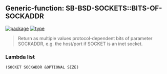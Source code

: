 ## Generic-function: SB-BSD-SOCKETS::BITS-OF-SOCKADDR
[![package](https://img.shields.io/badge/Package-SB--BSD--SOCKETS-5f9ea0.svg?style=social&colorA=999999)](../) [![type](https://img.shields.io/badge/Type-Generic--Function-5f9ea0.svg?style=social&colorA=999999)](../#generic-function) 

> Return as multiple values protocol-dependent bits of parameter
> SOCKADDR, e.g. the host/port if SOCKET is an inet socket.

### Lambda list
```
(SOCKET SOCKADDR &OPTIONAL SIZE)
```
